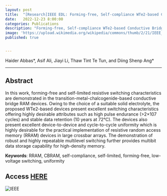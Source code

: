 ```yaml
---
layout: post
title:  "[Research]IEEE EDL: Forming-free, Self-compliance WTe2-based Conductive Bridge RAM with Highly Uniform Multilevel Switching for High-density Memory "
date:   2022-12-23 8:00:00
categories: Publications
description: "Forming-free, Self-compliance WTe2-based Conductive Bridge RAM with Highly Uniform Multilevel Switching for High-density Memory"
image: 'https://upload.wikimedia.org/wikipedia/commons/thumb/2/21/IEEE_logo.svg/1920px-IEEE_logo.svg.png'
published: true


---
```


Haider Abbas\*, Asif Ali, Jiayi Li, Thaw Tint Te Tun, and Diing Shenp Ang\*

---

## Abstract

In this work, forming-free and self-limited resistive switching characteristics are demonstrated in the transition-metal-chalcogenide-based conductive bridge RAM devices. Owing to the choice of a suitable solid electrolyte, the proposed WTe2-based devices present excellent switching characteristics offering highly desirable attributes such as high pulse endurance (>2×107 cycles) and stable data retention (10 years at 72°C). The devices also present excellent device-to-device and cycle-to-cycle uniformity which is highly desirable for the practical implementation of resistive random access memory (RRAM) devices in large crossbar arrays. The demonstration of robust and highly repeatable multilevel switching further provides multibit data storage capability for high-density memory. 

**Keywords**: RRAM, CBRAM, self-compliance, self-limited, forming-free, low-voltage switching, uniformity

## Access [HERE](https://ieeexplore.ieee.org/document/9997563)

![IEEE](https://upload.wikimedia.org/wikipedia/commons/thumb/2/21/IEEE_logo.svg/1920px-IEEE_logo.svg.png)
